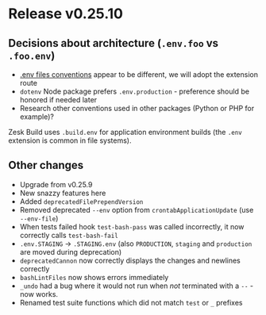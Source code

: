 # Release v0.25.10

## Decisions about architecture (`.env.foo` vs `.foo.env`)

- [.env files conventions](https://stackoverflow.com/questions/55458239/naming-convention-for-environment-variables-files) appear to be different, we will adopt the extension route
- `dotenv` Node package prefers `.env.production` - preference should be honored if needed later
- Research other conventions used in other packages (Python or PHP for example)?

Zesk Build uses `.build.env` for application environment builds (the `.env` extension is common in file systems).

## Other changes

- Upgrade from v0.25.9
- New snazzy features here
- Added `deprecatedFilePrependVersion`
- Removed deprecated `--env` option from `crontabApplicationUpdate` (use `--env-file`)
- When tests failed hook `test-bash-pass` was called incorrectly, it now correctly calls `test-bash-fail`
- `.env.STAGING` -> `.STAGING.env` (also `PRODUCTION`, `staging` and `production` are moved during deprecation)
- `deprecatedCannon` now correctly displays the changes and newlines correctly
- `bashLintFiles` now shows errors immediately
- `_undo` had a bug where it would not run when *not* terminated with a `--` - now works.
- Renamed test suite functions which did not match `test` or `_` prefixes

